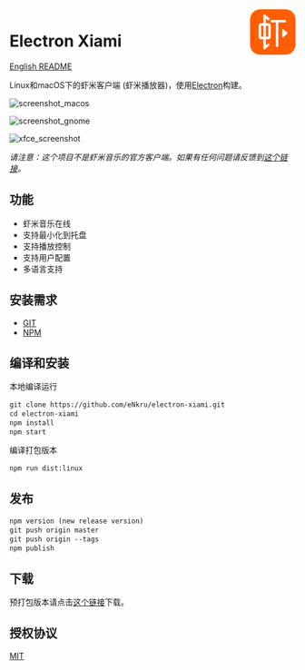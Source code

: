 <img src="assets/icon.png" alt="logo" height="80" align="right" />

# Electron Xiami

[English README](README.en.md)

Linux和macOS下的虾米客户端 (虾米播放器)，使用[Electron](https://electron.atom.io)构建。

![screenshot_macos](https://user-images.githubusercontent.com/13460738/34644583-38a2a2b6-f39e-11e7-8831-e21475427ccb.jpg)

![screenshot_gnome](https://user-images.githubusercontent.com/13460738/34747515-6fd6805c-f5fd-11e7-9aed-25f51c2e3b49.jpg)

![xfce_screenshot](https://user-images.githubusercontent.com/13460738/34656057-d7ec0f44-f478-11e7-8c34-6cbe78601748.jpg)

*请注意：这个项目不是虾米音乐的官方客户端。如果有任何问题请反馈到[这个链接](https://github.com/eNkru/electron-xiami/issues)。*

## 功能
* 虾米音乐在线
* 支持最小化到托盘
* 支持播放控制
* 支持用户配置
* 多语言支持

## 安装需求
* [GIT](https://git-scm.com/)
* [NPM](https://www.npmjs.com/)

## 编译和安装
本地编译运行
```
git clone https://github.com/eNkru/electron-xiami.git
cd electron-xiami
npm install
npm start
```
编译打包版本
```
npm run dist:linux
```

## 发布
```
npm version (new release version)
git push origin master
git push origin --tags
npm publish
```

## 下载
预打包版本请点击[这个链接](https://github.com/eNkru/electron-xiami/releases)下载。

## 授权协议
[MIT](https://github.com/eNkru/electron-xiami/blob/master/LICENSE)
